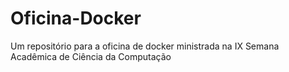 # Oficina-Docker
Um repositório para a oficina de docker ministrada na IX Semana Acadêmica de Ciência da Computação

